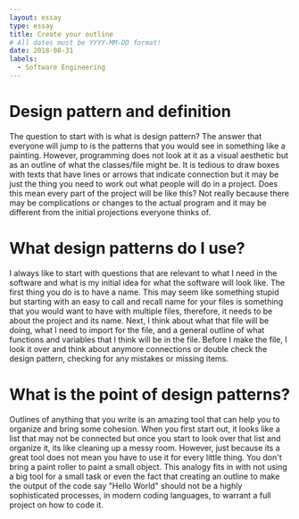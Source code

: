 ```yaml
---
layout: essay
type: essay
title: Create your outline
# All dates must be YYYY-MM-DD format!
date: 2018-08-31
labels:
  - Software Engineering
---
```



# Design pattern and definition
The question to start with is what is design pattern? The answer that everyone will jump to is the patterns that you would see in something like a painting. However, programming does not look at it as a visual aesthetic but as an outline of what the classes/file might be. It is tedious to draw boxes with texts that have lines or arrows that indicate connection but it may be just the thing you need to work out what people will do in a project. Does this mean every part of the project will be like this? Not really because there may be complications or changes to the actual program and it may be different from the initial projections everyone thinks of.
  
# What design patterns do I use?
I always like to start with questions that are relevant to what I need in the software and what is my initial idea for what the software will look like. The first thing you do is to have a name. This may seem like something stupid but starting with an easy to call and recall name for your files is something that you would want to have with multiple files, therefore, it needs to be about the project and its name. Next, I think about what that file will be doing, what I need to import for the file, and a general outline of what functions and variables that I think will be in the file. Before I make the file, I look it over and think about anymore connections or double check the design pattern, checking for any mistakes or missing items.

# What is the point of design patterns?
Outlines of anything that you write is an amazing tool that can help you to organize and bring some cohesion. When you first start out, it looks like a list that may not be connected but once you start to look over that list and organize it, its like cleaning up a messy room. However, just because its a great tool does not mean you have to use it for every little thing. You don't bring a paint roller to paint a small object. This analogy fits in with not using a big tool for a small task or even the fact that creating an outline to make the output of the code say "Hello World" should not be a highly sophisticated processes, in modern coding languages, to warrant a full project on how to code it.
